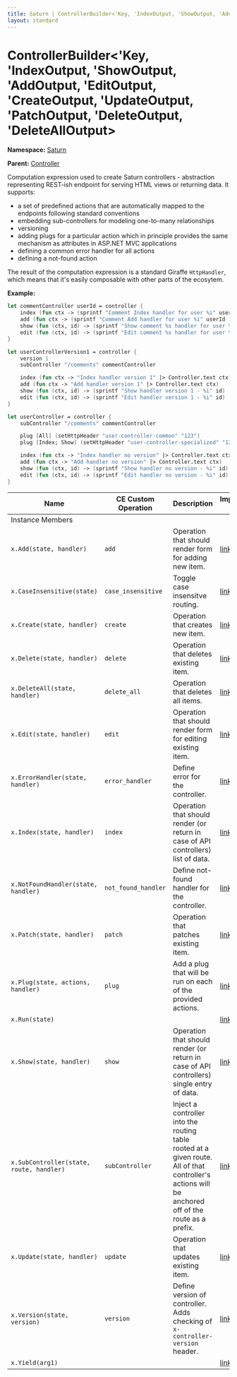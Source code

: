 ```yaml
---
title: Saturn | ControllerBuilder<'Key, 'IndexOutput, 'ShowOutput, 'AddOutput, 'EditOutput, 'CreateOutput, 'UpdateOutput, 'PatchOutput, 'DeleteOutput, 'DeleteAllOutput>
layout: standard
---
```


# ControllerBuilder<'Key, 'IndexOutput, 'ShowOutput, 'AddOutput, 'EditOutput, 'CreateOutput, 'UpdateOutput, 'PatchOutput, 'DeleteOutput, 'DeleteAllOutput>

**Namespace:** [Saturn](./saturn.html)

**Parent:** [Controller](./saturn-controller.html)

Computation expression used to create Saturn controllers - abstraction representing REST-ish endpoint for serving HTML views or returning data. It supports:

* a set of predefined actions that are automatically mapped to the endpoints following standard conventions
* embedding sub-controllers for modeling one-to-many relationships
* versioning
* adding plugs for a particular action which in principle provides the same mechanism as attributes in ASP.NET MVC applications
* defining a common error handler for all actions
* defining a not-found action

The result of the computation expression is a standard Giraffe `HttpHandler`, which means that it's easily composable with other parts of the ecosytem.

**Example:**

```fsharp
let commentController userId = controller {
    index (fun ctx -> (sprintf "Comment Index handler for user %i" userId ) |> Controller.text ctx)
    add (fun ctx -> (sprintf "Comment Add handler for user %i" userId ) |> Controller.text ctx)
    show (fun (ctx, id) -> (sprintf "Show comment %s handler for user %i" id userId ) |> Controller.text ctx)
    edit (fun (ctx, id) -> (sprintf "Edit comment %s handler for user %i" id userId )  |> Controller.text ctx)
}

let userControllerVersion1 = controller {
    version 1
    subController "/comments" commentController

    index (fun ctx -> "Index handler version 1" |> Controller.text ctx)
    add (fun ctx -> "Add handler version 1" |> Controller.text ctx)
    show (fun (ctx, id) -> (sprintf "Show handler version 1 - %i" id) |> Controller.text ctx)
    edit (fun (ctx, id) -> (sprintf "Edit handler version 1 - %i" id) |> Controller.text ctx)
}

let userController = controller {
    subController "/comments" commentController

    plug [All] (setHttpHeader "user-controller-common" "123")
    plug [Index; Show] (setHttpHeader "user-controller-specialized" "123")

    index (fun ctx -> "Index handler no version" |> Controller.text ctx)
    add (fun ctx -> "Add handler no version" |> Controller.text ctx)
    show (fun (ctx, id) -> (sprintf "Show handler no version - %i" id) |> Controller.text ctx)
    edit (fun (ctx, id) -> (sprintf "Edit handler no version - %i" id) |> Controller.text ctx)
}
```

| Name | CE Custom Operation | Description | Implementation Link |
|-|-|-|-|
| Instance Members |
| `x.Add(state, handler)` | `add` | Operation that should render form for adding new item. | [link](https://github.com/SaturnFramework/Saturn/blob/main/src/Saturn/Controller.fs#L123) |
| `x.CaseInsensitive(state)` | `case_insensitive` | Toggle case insensitve routing. | [link](https://github.com/SaturnFramework/Saturn/tree/master/src/Saturn/Controller.fs#L209-209) |
| `x.Create(state, handler)` | `create` | Operation that creates new item. | [link](https://github.com/SaturnFramework/Saturn/tree/master/src/Saturn/Controller.fs#L146-146) |
| `x.Delete(state, handler)` | `delete` | Operation that deletes existing item. | [link](https://github.com/SaturnFramework/Saturn/tree/master/src/Saturn/Controller.fs#L170-170) |
| `x.DeleteAll(state, handler)` | `delete_all` | Operation that deletes all items. | [link](https://github.com/SaturnFramework/Saturn/tree/master/src/Saturn/Controller.fs#L178-178) |
| `x.Edit(state, handler)` | `edit` | Operation that should render form for editing existing item. | [link](https://github.com/SaturnFramework/Saturn/tree/master/src/Saturn/Controller.fs#L138-138) |
| `x.ErrorHandler(state, handler)` | `error_handler` | Define error for the controller. | [link](https://github.com/SaturnFramework/Saturn/tree/master/src/Saturn/Controller.fs#L191-191) |
| `x.Index(state, handler)` | `index` | Operation that should render (or return in case of API controllers) list of data. | [link](https://github.com/SaturnFramework/Saturn/tree/master/src/Saturn/Controller.fs#L114-114) |
| `x.NotFoundHandler(state, handler)` | `not_found_handler` | Define not-found handler for the controller. | [link](https://github.com/SaturnFramework/Saturn/tree/master/src/Saturn/Controller.fs#L186-186) |
| `x.Patch(state, handler)` | `patch` | Operation that patches existing item. | [link](https://github.com/SaturnFramework/Saturn/tree/master/src/Saturn/Controller.fs#L162-162) |
| `x.Plug(state, actions, handler)` | `plug` | Add a plug that will be run on each of the provided actions. | [link](https://github.com/SaturnFramework/Saturn/tree/master/src/Saturn/Controller.fs#L219-219) |
| `x.Run(state)` | | | [link](https://github.com/SaturnFramework/Saturn/tree/master/src/Saturn/Controller.fs#L327-327) |
| `x.Show(state, handler)` | `show` | Operation that should render (or return in case of API controllers) single entry of data. | [link](https://github.com/SaturnFramework/Saturn/tree/master/src/Saturn/Controller.fs#L122-122) |
| `x.SubController(state, route, handler)` | `subController` | Inject a controller into the routing table rooted at a given route. All of that controller's actions will be anchored off of the route as a prefix. | [link](https://github.com/SaturnFramework/Saturn/tree/master/src/Saturn/Controller.fs#L214-214) |
| `x.Update(state, handler)` | `update` | Operation that updates existing item. | [link](https://github.com/SaturnFramework/Saturn/tree/master/src/Saturn/Controller.fs#L154-154) |
| `x.Version(state, version)` | `version` | Define version of controller. Adds checking of `x-controller-version` header. | [link](https://github.com/SaturnFramework/Saturn/tree/master/src/Saturn/Controller.fs#L204-204) |
| `x.Yield(arg1)` | | | [link](https://github.com/SaturnFramework/Saturn/tree/master/src/Saturn/Controller.fs#L109-109) |